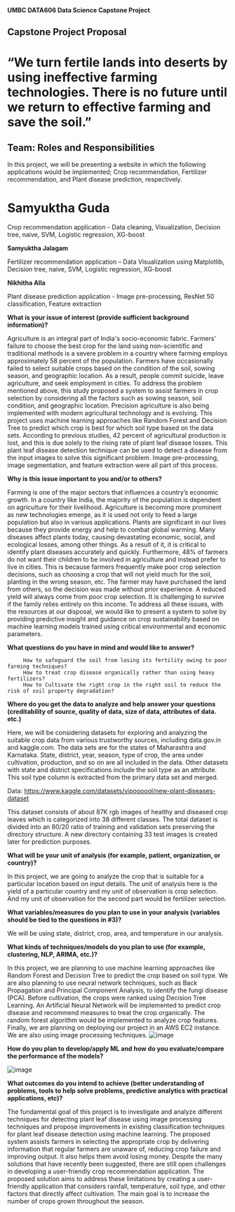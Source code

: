 **UMBC DATA606 Data Science Capstone Project**

## Capstone Project Proposal ##

# “We turn fertile lands into deserts by using ineffective farming technologies. There is no future until we return to effective farming and save the soil.” 
## Team: Roles and Responsibilities ##

In this project, we will be presenting a website in which the following applications would be implemented; Crop recommendation, Fertilizer recommendation, and Plant disease prediction, respectively.

# Samyuktha Guda #

Crop recommendation application - Data cleaning, Visualization, Decision tree, naive, SVM, Logistic regression, XG-boost

**Samyuktha Jalagam**

Fertilizer recommendation application – Data Visualization using Matplotlib, Decision tree, naive, SVM, Logistic regression, XG-boost

**Nikhitha Alla**

Plant disease prediction application - Image pre-processing, ResNet 50 classification, Feature extraction

**What is your issue of interest (provide sufficient background information)?**

Agriculture is an integral part of India's socio-economic fabric. Farmers' failure to choose the best crop for the land using non-scientific and traditional methods is a severe problem in a country where farming employs approximately 58 percent of the population. Farmers have occasionally failed to select suitable crops based on the condition of the soil, sowing season, and geographic location. As a result, people commit suicide, leave agriculture, and seek employment in cities. To address the problem mentioned above, this study proposed a system to assist farmers in crop selection by considering all the factors such as sowing season, soil condition, and geographic location. Precision agriculture is also being implemented with modern agricultural technology and is evolving. This project uses machine learning approaches like Random Forest and Decision Tree to predict which crop is best for which soil type based on the data sets. According to previous studies, 42 percent of agricultural production is lost, and this is due solely to the rising rate of plant leaf disease losses. This plant leaf disease detection technique can be used to detect a disease from the input images to solve this significant problem. Image pre-processing, image segmentation, and feature extraction were all part of this process.

**Why is this issue important to you and/or to others?**

Farming is one of the major sectors that influences a country’s economic growth. In a country like India, the majority of the population is dependent on agriculture for their livelihood. Agriculture is becoming more prominent as new technologies emerge, as it is used not only to feed a large population but also in various applications. Plants are significant in our lives because they provide energy and help to combat global warming. Many diseases affect plants today, causing devastating economic, social, and ecological losses, among other things. As a result of it, it is critical to identify plant diseases accurately and quickly. 
Furthermore, 48% of farmers do not want their children to be involved in agriculture and instead prefer to live in cities. This is because farmers frequently make poor crop selection decisions, such as choosing a crop that will not yield much for the soil, planting in the wrong season, etc. The farmer may have purchased the land from others, so the decision was made without prior experience. A reduced yield will always come from poor crop selection. It is challenging to survive if the family relies entirely on this income. To address all these issues, with the resources at our disposal, we would like to present a system to solve by providing predictive insight and guidance on crop sustainability based on machine learning models trained using critical environmental and economic parameters.

**What questions do you have in mind and would like to answer?**

         How to safeguard the soil from losing its fertility owing to poor farming techniques?
         How to treat crop disease organically rather than using heavy fertilizers?
         How to Cultivate the right crop in the right soil to reduce the risk of soil property degradation?

**Where do you get the data to analyze and help answer your questions (creditability of source, quality of data, size of data, attributes of data. etc.)**

Here, we will be considering datasets for exploring and analyzing the suitable crop data from various trustworthy sources, including data.gov.in and kaggle.com. 
The data sets are for the states of Maharashtra and Karnataka. State, district, year, season, type of crop, the area under cultivation, production, and so on are all included in the data. Other datasets with state and district specifications include the soil type as an attribute. This soil type column is extracted from the primary data set and merged. 

Data:
https://www.kaggle.com/datasets/vipoooool/new-plant-diseases-dataset

This dataset consists of about 87K rgb images of healthy and diseased crop leaves which is categorized into 38 different classes. The total dataset is divided into an 80/20 ratio of training and validation sets preserving the directory structure. A new directory containing 33 test images is created later for prediction purposes.

**What will be your unit of analysis (for example, patient, organization, or country)?**

In this project, we are going to analyze the crop that is suitable for a particular location based on input details. The unit of analysis here is the yield of a particular country and my unit of observation is crop selection. And my unit of observation for the second part would be fertilizer selection.

**What variables/measures do you plan to use in your analysis (variables should be tied to the questions in #3)?**

We will be using state, district, crop, area, and temperature in our analysis.

**What kinds of techniques/models do you plan to use (for example, clustering, NLP, ARIMA, etc.)?**

In this project, we are planning to use machine learning approaches like Random Forest and Decision Tree to predict the crop based on soil type. We are also planning to use neural network techniques, such as Back Propagation and Principal Component Analysis, to identify the fungi disease (PCA). Before cultivation, the crops were ranked using Decision Tree Learning. An Artificial Neural Network will be implemented to predict crop disease and recommend measures to treat the crop organically. The random forest algorithm would be implemented to analyze crop features. Finally, we are planning on deploying our project in an AWS EC2 instance. We are also using image processing techniques.
 ![image](https://user-images.githubusercontent.com/78180757/173258426-c6f6f81c-f06e-4b0a-8832-1b1046492440.png)


**How do you plan to develop/apply ML and how do you evaluate/compare the performance of the models?**

![image](https://user-images.githubusercontent.com/78180757/173258273-cbcdfe8d-b965-4d58-bc4b-e7ba29e901de.png)
 
**What outcomes do you intend to achieve (better understanding of problems, tools to help solve problems, predictive analytics with practical applications, etc)?**

The fundamental goal of this project is to investigate and analyze different techniques for detecting plant leaf disease using image processing techniques and propose improvements in existing classification techniques for plant leaf disease detection using machine learning. The proposed system assists farmers in selecting the appropriate crop by delivering information that regular farmers are unaware of, reducing crop failure and improving output. It also helps them avoid losing money.
Despite the many solutions that have recently been suggested, there are still open challenges in developing a user-friendly crop recommendation application. The proposed solution aims to address these limitations by creating a user-friendly application that considers rainfall, temperature, soil type, and other factors that directly affect cultivation. The main goal is to increase the number of crops grown throughout the season.

